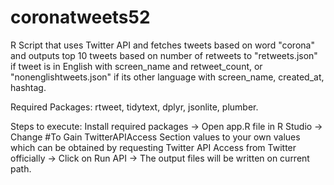 # coronatweets52

R Script that uses Twitter API and fetches tweets based on word "corona" and outputs top 10 tweets based on number of retweets to 
"retweets.json" if tweet is in English with screen_name and retweet_count, or "nonenglishtweets.json" if its other language with screen_name, created_at, hashtag.

Required Packages:
  rtweet,
  tidytext,
  dplyr,
  jsonlite,
  plumber.

Steps to execute:
  Install required packages ->
  Open app.R file in R Studio -> Change #To Gain TwitterAPIAccess Section values to your own values which can be obtained by requesting Twitter API Access from Twitter officially -> 
  Click on Run API ->
  The output files will be written on current path.
